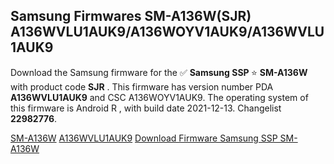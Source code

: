 <h2>Samsung Firmwares SM-A136W(SJR) A136WVLU1AUK9/A136WOYV1AUK9/A136WVLU1AUK9</h2>
Download the Samsung firmware for the ✅ <strong>Samsung SSP </strong> ⭐ <strong>SM-A136W</strong> with product code <strong>SJR</strong> . This firmware has version number PDA <strong>A136WVLU1AUK9</strong> and CSC A136WOYV1AUK9. The operating system of this firmware is Android R , with build date 2021-12-13. Changelist <strong>22982776</strong>.


[SM-A136W](https://samfirm.shop/samsung/model/SM-A136W)
[A136WVLU1AUK9](https://samfirm.shop/samsung/pda/A136WVLU1AUK9)
[Download Firmware Samsung SSP SM-A136W](https://samfirm.shop/samsung/firmware/482000)
